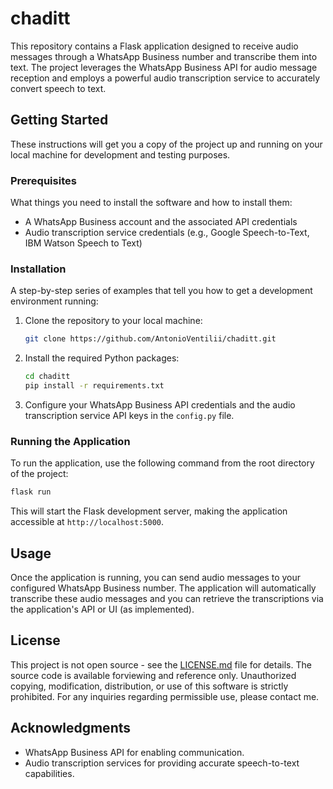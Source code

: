 # chaditt

This repository contains a Flask application designed to receive audio messages through a WhatsApp Business number and
transcribe them into text.
The project leverages the WhatsApp Business API for audio message reception and employs a powerful audio transcription
service to accurately convert speech to text.

## Getting Started

These instructions will get you a copy of the project up and running on your local machine for development and testing
purposes.

### Prerequisites

What things you need to install the software and how to install them:

- A WhatsApp Business account and the associated API credentials
- Audio transcription service credentials (e.g., Google Speech-to-Text, IBM Watson Speech to Text)

### Installation

A step-by-step series of examples that tell you how to get a development environment running:

1. Clone the repository to your local machine:

    ```bash
    git clone https://github.com/AntonioVentilii/chaditt.git
    ```

2. Install the required Python packages:

    ```bash
   cd chaditt
   pip install -r requirements.txt
   ``` 

3. Configure your WhatsApp Business API credentials and the audio transcription service API keys in the `config.py`
   file.

### Running the Application

To run the application, use the following command from the root directory of the project:

```bash
flask run
```

This will start the Flask development server, making the application accessible at `http://localhost:5000`.

## Usage

Once the application is running, you can send audio messages to your configured WhatsApp Business number.
The application will automatically transcribe these audio messages and you can retrieve the transcriptions via the
application's API or UI (as implemented).

## License

This project is not open source - see the [LICENSE.md](LICENSE.md) file for details.
The source code is available forviewing and reference only.
Unauthorized copying, modification, distribution, or use of this software is strictly
prohibited.
For any inquiries regarding permissible use, please contact me.

## Acknowledgments

- WhatsApp Business API for enabling communication.
- Audio transcription services for providing accurate speech-to-text capabilities.
